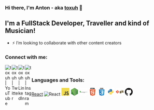 ### Hi there, I'm Anton - aka [toxuh](http://antonzakharov.me/) 👋

## I'm a FullStack Developer, Traveller and kind of Musician!
- ⚡ I’m looking to collaborate with other content creators

### Connect with me:

[<img align="left" alt="toxuh | YouTube" width="22px" src="https://cdn.jsdelivr.net/npm/simple-icons@v3/icons/youtube.svg" />](https://www.youtube.com/channel/UCRTvrL8kHK3_bTUBrC0kqmg)
[<img align="left" alt="toxuh | Twitter" width="22px" src="https://cdn.jsdelivr.net/npm/simple-icons@v3/icons/twitter.svg" />](https://twitter.com/toxuh_)
[<img align="left" alt="toxuh | LinkedIn" width="22px" src="https://cdn.jsdelivr.net/npm/simple-icons@v3/icons/linkedin.svg" />](https://www.linkedin.com/in/toxuh/)
[<img align="left" alt="toxuh | Instagram" width="22px" src="https://cdn.jsdelivr.net/npm/simple-icons@v3/icons/instagram.svg" />](https://www.instagram.com/toxuh/)

<br />

### Languages and Tools:

[React](https://raw.githubusercontent.com/github/explore/80688e429a7d4ef2fca1e82350fe8e3517d3494d/topics/react/react.png "React JS")
<img alt="React" width="26px" src="" />
<img alt="JavaScript" width="26px" src="https://raw.githubusercontent.com/github/explore/80688e429a7d4ef2fca1e82350fe8e3517d3494d/topics/javascript/javascript.png" />
<img alt="Node.js" width="26px" src="https://raw.githubusercontent.com/github/explore/80688e429a7d4ef2fca1e82350fe8e3517d3494d/topics/nodejs/nodejs.png" />
<img alt="MongoDB" width="26px" src="https://raw.githubusercontent.com/github/explore/80688e429a7d4ef2fca1e82350fe8e3517d3494d/topics/mongodb/mongodb.png" />
<img alt="HTML5" width="26px" src="https://raw.githubusercontent.com/github/explore/80688e429a7d4ef2fca1e82350fe8e3517d3494d/topics/html/html.png" />
<img alt="CSS3" width="26px" src="https://raw.githubusercontent.com/github/explore/80688e429a7d4ef2fca1e82350fe8e3517d3494d/topics/css/css.png" />
<img alt="CSS3" width="26px" src="https://raw.githubusercontent.com/github/explore/78df643247d429f6cc873026c0622819ad797942/topics/python/python.png" />
<img alt="Git" width="26px" src="https://raw.githubusercontent.com/github/explore/80688e429a7d4ef2fca1e82350fe8e3517d3494d/topics/git/git.png" />
<img alt="GitHub" width="26px" src="https://raw.githubusercontent.com/github/explore/78df643247d429f6cc873026c0622819ad797942/topics/github/github.png" />

<br />
<br />